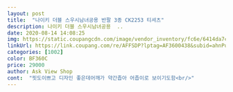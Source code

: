 ```yaml
---
layout: post 
title:  "나이키 더블 스우시남녀공용 반팔 3종 CK2253 티셔츠" 
description: 나이키 더블 스우시남녀공용  ..
date: 2020-08-14 14:08:25 
img: https://static.coupangcdn.com/image/vendor_inventory/fc6e/6414da7c9fb123c0e29ef60763112921e3a61fa7e4386471e4cccb1b795d.JPG 
linkUrl: https://link.coupang.com/re/AFFSDP?lptag=AF3600438&subid=ahnPublicAsk&pageKey=1869066680&itemId=3176778078&vendorItemId=71164246981&traceid=V0-113-3733e2d1d2219379 
categories: [1002] 
color: BF360C 
price: 29000 
author: Ask View Shop 
cont:  "핏도이쁘고 디자인 좋은데어깨가 약간좁아 어좁이로 보이기도함<br/>" 
---
```

